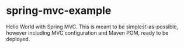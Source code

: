 spring-mvc-example
==================

Hello World with Spring MVC. This is meant to be simplest-as-possible,
however including MVC configuration and Maven POM, ready to be deployed.
